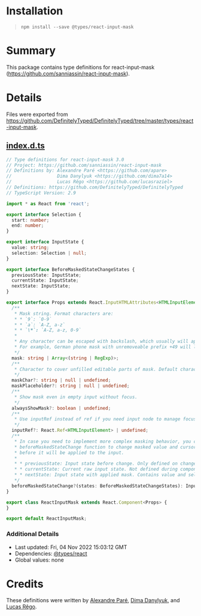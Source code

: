 # Installation
> `npm install --save @types/react-input-mask`

# Summary
This package contains type definitions for react-input-mask (https://github.com/sanniassin/react-input-mask).

# Details
Files were exported from https://github.com/DefinitelyTyped/DefinitelyTyped/tree/master/types/react-input-mask.
## [index.d.ts](https://github.com/DefinitelyTyped/DefinitelyTyped/tree/master/types/react-input-mask/index.d.ts)
````ts
// Type definitions for react-input-mask 3.0
// Project: https://github.com/sanniassin/react-input-mask
// Definitions by: Alexandre Paré <https://github.com/apare>
//                 Dima Danylyuk <https://github.com/dima7a14>
//                 Lucas Rêgo <https://github.com/lucasraziel>
// Definitions: https://github.com/DefinitelyTyped/DefinitelyTyped
// TypeScript Version: 2.9

import * as React from 'react';

export interface Selection {
  start: number;
  end: number;
}

export interface InputState {
  value: string;
  selection: Selection | null;
}

export interface BeforeMaskedStateChangeStates {
  previousState: InputState;
  currentState: InputState;
  nextState: InputState;
}

export interface Props extends React.InputHTMLAttributes<HTMLInputElement> {
  /**
   * Mask string. Format characters are:
   * * `9`: `0-9`
   * * `a`: `A-Z, a-z`
   * * `\*`: `A-Z, a-z, 0-9`
   *
   * Any character can be escaped with backslash, which usually will appear as double backslash in JS strings.
   * For example, German phone mask with unremoveable prefix +49 will look like `mask="+4\\9 99 999 99"` or `mask={"+4\\\\9 99 999 99"}`
   */
  mask: string | Array<(string | RegExp)>;
  /**
   * Character to cover unfilled editable parts of mask. Default character is "_". If set to null, unfilled parts will be empty, like in ordinary input.
   */
  maskChar?: string | null | undefined;
  maskPlaceholder?: string | null | undefined;
  /**
   * Show mask even in empty input without focus.
   */
  alwaysShowMask?: boolean | undefined;
  /**
   * Use inputRef instead of ref if you need input node to manage focus, selection, etc.
   */
  inputRef?: React.Ref<HTMLInputElement> | undefined;
  /**
   * In case you need to implement more complex masking behavior, you can provide
   * beforeMaskedStateChange function to change masked value and cursor position
   * before it will be applied to the input.
   *
   * * previousState: Input state before change. Only defined on change event.
   * * currentState: Current raw input state. Not defined during component render.
   * * nextState: Input state with applied mask. Contains value and selection fields.
   */
  beforeMaskedStateChange?(states: BeforeMaskedStateChangeStates): InputState;
}

export class ReactInputMask extends React.Component<Props> {
}

export default ReactInputMask;

````

### Additional Details
 * Last updated: Fri, 04 Nov 2022 15:03:12 GMT
 * Dependencies: [@types/react](https://npmjs.com/package/@types/react)
 * Global values: none

# Credits
These definitions were written by [Alexandre Paré](https://github.com/apare), [Dima Danylyuk](https://github.com/dima7a14), and [Lucas Rêgo](https://github.com/lucasraziel).
